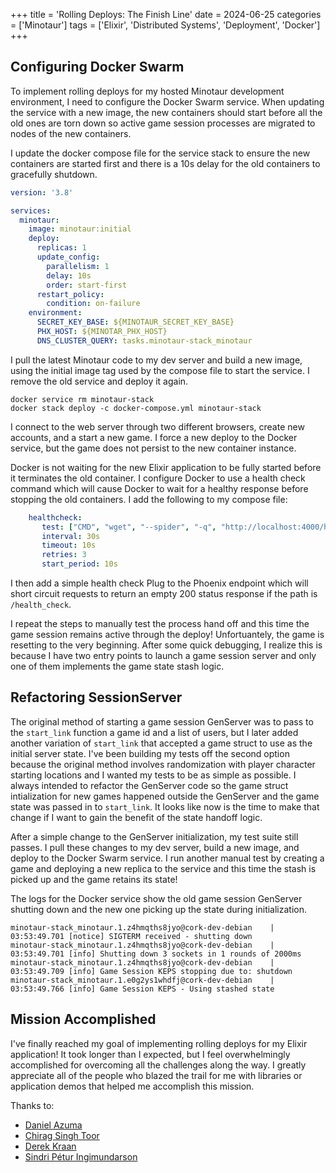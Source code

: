 +++
title = 'Rolling Deploys: The Finish Line'
date = 2024-06-25
categories = ['Minotaur']
tags = ['Elixir', 'Distributed Systems', 'Deployment', 'Docker']
+++

## Configuring Docker Swarm
To implement rolling deploys for my hosted Minotaur development environment, I need to configure the Docker Swarm service.
When updating the service with a new image, the new containers should start before all the old ones are torn down so active game session processes are migrated to nodes of the new containers.

I update the docker compose file for the service stack to ensure the new containers are started first and there is a 10s delay for the old containers to gracefully shutdown.
```yaml {hl_lines=["8-11"]}
version: '3.8'

services:
  minotaur:
    image: minotaur:initial
    deploy:
      replicas: 1
      update_config:
        parallelism: 1
        delay: 10s
        order: start-first
      restart_policy:
        condition: on-failure
    environment:
      SECRET_KEY_BASE: ${MINOTAUR_SECRET_KEY_BASE}
      PHX_HOST: ${MINOTAR_PHX_HOST}
      DNS_CLUSTER_QUERY: tasks.minotaur-stack_minotaur
```

I pull the latest Minotaur code to my dev server and build a new image, using the initial image tag used by the compose file to start the service.
I remove the old service and deploy it again.
```
docker service rm minotaur-stack
docker stack deploy -c docker-compose.yml minotaur-stack
```

I connect to the web server through two different browsers, create new accounts, and a start a new game.
I force a new deploy to the Docker service, but the game does not persist to the new container instance.

Docker is not waiting for the new Elixir application to be fully started before it terminates the old container.
I configure Docker to use a health check command which will cause Docker to wait for a healthy response before stopping the old containers.
I add the following to my compose file:
```yaml
    healthcheck:
       test: ["CMD", "wget", "--spider", "-q", "http://localhost:4000/health_check"]
       interval: 30s
       timeout: 10s
       retries: 3
       start_period: 10s
```

I then add a simple health check Plug to the Phoenix endpoint which will short circuit requests to return an empty 200 status response if the path is `/health_check`.

I repeat the steps to manually test the process hand off and this time the game session remains active through the deploy!
Unfortuantely, the game is resetting to the very beginning.
After some quick debugging, I realize this is because I have two entry points to launch a game session server and only one of them implements the game state stash logic.

## Refactoring SessionServer

The original method of starting a game session GenServer was to pass to the `start_link` function a game id and a list of users, but I later added another variation of `start_link` that accepted a game struct to use as the initial server state.
I've been building my tests off the second option because the original method involves randomization with player character starting locations and I wanted my tests to be as simple as possible.
I always intended to refactor the GenServer code so the game struct intialization for new games happened outside the GenServer and the game state was passed in to `start_link`.
It looks like now is the time to make that change if I want to  gain the benefit of the state handoff logic.

After a simple change to the GenServer initialization, my test suite still passes.
I pull these changes to my dev server, build a new image, and deploy to the Docker Swarm service.
I run another manual test by creating a game and deploying a new replica to the service and this time the stash is picked up and the game retains its state!

The logs for the Docker service show the old game session GenServer shutting down and the new one picking up the state during initialization.
```
minotaur-stack_minotaur.1.z4hmqths8jyo@cork-dev-debian    | 03:53:49.701 [notice] SIGTERM received - shutting down
minotaur-stack_minotaur.1.z4hmqths8jyo@cork-dev-debian    | 03:53:49.701 [info] Shutting down 3 sockets in 1 rounds of 2000ms
minotaur-stack_minotaur.1.z4hmqths8jyo@cork-dev-debian    | 03:53:49.709 [info] Game Session KEPS stopping due to: shutdown
minotaur-stack_minotaur.1.e0g2ys1whdfj@cork-dev-debian    | 03:53:49.766 [info] Game Session KEPS - Using stashed state
```

## Mission Accomplished

I've finally reached my goal of implementing rolling deploys for my Elixir application!
It took longer than I expected, but I feel overwhelmingly accomplished for overcoming all the challenges along the way.
I greatly appreciate all of the people who blazed the trail for me with libraries or application demos that helped me accomplish this mission.

Thanks to:
* [Daniel Azuma](https://daniel-azuma.com/articles/talks/elixirconf-2018)
* [Chirag Singh Toor](https://engineering.dollarshaveclub.com/elixir-otp-applications-on-kubernetes-9944636b8609)
* [Derek Kraan](https://github.com/derekkraan)
* [Sindri Pétur Ingimundarson](https://github.com/sindrip)

